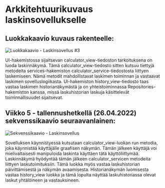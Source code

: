 # Arkkitehtuurikuvaus laskinsovellukselle

## Luokkakaavio kuvaus rakenteelle:

![Luokkakaavio - Laskinsovellus #3](https://user-images.githubusercontent.com/62020899/168492160-24f32036-95b2-461e-acc6-3c7738d04524.JPG)

UI-hakemistossa sijaitsevan calculator_view-tiedoston tarkoituksena on luoda laskinnäkymä. Tämä calculator_view-tiedosto sitten kutsuu tiettyjä metodeita services-hakemiston calculator_service-tiedostosta liittyen laskemiseen. Nämä metodit mahdollistavat laskimen toiminnan ja vastaavat laskimen sovelluslogiikasta. UI-hakemiston history_view-tiedosto taas vastaa laskimen historianäkymästä ja on yhteistoiminnassa Repositories-hakemiston kanssa, missä laskuhistorian laskuja käsittelevät toiminnallisuudet sijaitsevat.

## Viikko 5 - tallennushetkellä (26.04.2022) sekvenssikaavio seuraavanlainen:

![Sekvenssikaavio - Laskinsovellus](https://user-images.githubusercontent.com/62020899/168492998-f82e47d5-6eb0-458f-b29b-5e7361c8ccab.JPG)

Sovelluksen käynnistyessä kutsutaan calculator_view-luokan run metodia, joka käynnistää käyttäjälle graafisen näkymän. Tämän jälkeen käyttäjä voi mielivaltaisesti manipuloida laskinta käyttäen tätä käyttöliittymää. Laskinnäkymä hyödyntää tämän jälkeen calculator_servicen metodeita liittyen laskutoimituksiin. Tämä luokka myös vastaa laskuhistorian päivittämisestä ja näkymän avaamisesta. Historianäkymän luomisesta vastaa history_view luokka ja tämä lopulta näyttää laskuhistoriassa olevat laskut yhtälöineen ja vastauksineen.

